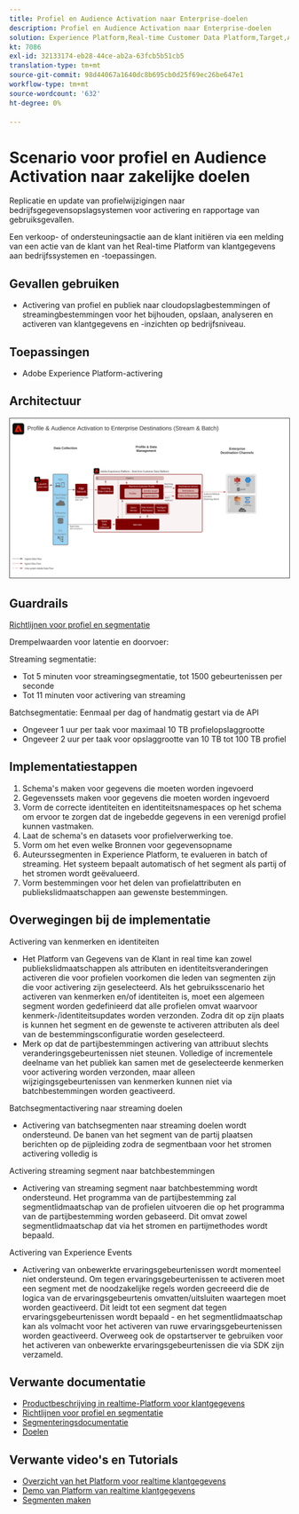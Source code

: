 ```yaml
---
title: Profiel en Audience Activation naar Enterprise-doelen
description: Profiel en Audience Activation naar Enterprise-doelen
solution: Experience Platform,Real-time Customer Data Platform,Target,Audience Manager,Analytics,Experience Cloud Services,Data Collection
kt: 7086
exl-id: 32133174-eb28-44ce-ab2a-63fcb5b51cb5
translation-type: tm+mt
source-git-commit: 98d44067a1640dc8b695cb0d25f69ec26be647e1
workflow-type: tm+mt
source-wordcount: '632'
ht-degree: 0%

---
```


# Scenario voor profiel en Audience Activation naar zakelijke doelen

Replicatie en update van profielwijzigingen naar bedrijfsgegevensopslagsystemen voor activering en rapportage van gebruiksgevallen.

Een verkoop- of ondersteuningsactie aan de klant initiëren via een melding van een actie van de klant van het Real-time Platform van klantgegevens aan bedrijfssystemen en -toepassingen.

## Gevallen gebruiken

* Activering van profiel en publiek naar cloudopslagbestemmingen of streamingbestemmingen voor het bijhouden, opslaan, analyseren en activeren van klantgegevens en -inzichten op bedrijfsniveau.

## Toepassingen

* Adobe Experience Platform-activering

## Architectuur

<img src="assets/enterprise_destination.svg" alt="Referentiearchitectuur voor het activeringsscenario voor ondernemingen" style="border:1px solid #4a4a4a" />

## Guardrails

[Richtlijnen voor profiel en segmentatie](https://experienceleague.adobe.com/docs/experience-platform/profile/guardrails.html?lang=en)

Drempelwaarden voor latentie en doorvoer:

Streaming segmentatie:

* Tot 5 minuten voor streamingsegmentatie, tot 1500 gebeurtenissen per seconde
* Tot 11 minuten voor activering van streaming

Batchsegmentatie:
Eenmaal per dag of handmatig gestart via de API

* Ongeveer 1 uur per taak voor maximaal 10 TB profielopslaggrootte
* Ongeveer 2 uur per taak voor opslaggrootte van 10 TB tot 100 TB profiel

## Implementatiestappen

1. Schema&#39;s maken voor gegevens die moeten worden ingevoerd
1. Gegevenssets maken voor gegevens die moeten worden ingevoerd
1. Vorm de correcte identiteiten en identiteitsnamespaces op het schema om ervoor te zorgen dat de ingebedde gegevens in een verenigd profiel kunnen vastmaken.
1. Laat de schema&#39;s en datasets voor profielverwerking toe.
1. Vorm om het even welke Bronnen voor gegevensopname
1. Auteurssegmenten in Experience Platform, te evalueren in batch of streaming. Het systeem bepaalt automatisch of het segment als partij of het stromen wordt geëvalueerd.
1. Vorm bestemmingen voor het delen van profielattributen en publiekslidmaatschappen aan gewenste bestemmingen.

## Overwegingen bij de implementatie

Activering van kenmerken en identiteiten

* Het Platform van Gegevens van de Klant in real time kan zowel publiekslidmaatschappen als attributen en identiteitsveranderingen activeren die voor profielen voorkomen die leden van segmenten zijn die voor activering zijn geselecteerd. Als het gebruiksscenario het activeren van kenmerken en/of identiteiten is, moet een algemeen segment worden gedefinieerd dat alle profielen omvat waarvoor kenmerk-/identiteitsupdates worden verzonden. Zodra dit op zijn plaats is kunnen het segment en de gewenste te activeren attributen als deel van de bestemmingsconfiguratie worden geselecteerd.
* Merk op dat de partijbestemmingen activering van attribuut slechts veranderingsgebeurtenissen niet steunen. Volledige of incrementele deelname van het publiek kan samen met de geselecteerde kenmerken voor activering worden verzonden, maar alleen wijzigingsgebeurtenissen van kenmerken kunnen niet via batchbestemmingen worden geactiveerd.

Batchsegmentactivering naar streaming doelen

* Activering van batchsegmenten naar streaming doelen wordt ondersteund. De banen van het segment van de partij plaatsen berichten op de pijpleiding zodra de segmentbaan voor het stromen activering volledig is

Activering streaming segment naar batchbestemmingen

* Activering van streaming segment naar batchbestemming wordt ondersteund. Het programma van de partijbestemming zal segmentlidmaatschap van de profielen uitvoeren die op het programma van de partijbestemming worden gebaseerd. Dit omvat zowel segmentlidmaatschap dat via het stromen en partijmethodes wordt bepaald.

Activering van Experience Events

* Activering van onbewerkte ervaringsgebeurtenissen wordt momenteel niet ondersteund. Om tegen ervaringsgebeurtenissen te activeren moet een segment met de noodzakelijke regels worden gecreeerd die de logica van de ervaringsgebeurtenis omvatten/uitsluiten waartegen moet worden geactiveerd. Dit leidt tot een segment dat tegen ervaringsgebeurtenissen wordt bepaald - en het segmentlidmaatschap kan als volmacht voor het activeren van ruwe ervaringsgebeurtenissen worden geactiveerd. Overweeg ook de opstartserver te gebruiken voor het activeren van onbewerkte ervaringsgebeurtenissen die via SDK zijn verzameld.

## Verwante documentatie

* [Productbeschrijving in realtime-Platform voor klantgegevens](https://helpx.adobe.com/legal/product-descriptions/real-time-customer-data-platform.html)
* [Richtlijnen voor profiel en segmentatie](https://experienceleague.adobe.com/docs/experience-platform/profile/guardrails.html?lang=en)
* [Segmenteringsdocumentatie](https://experienceleague.adobe.com/docs/experience-platform/segmentation/api/streaming-segmentation.html)
* [Doelen](https://experienceleague.adobe.com/docs/experience-platform/destinations/catalog/overview.html)

## Verwante video&#39;s en Tutorials

* [Overzicht van het Platform voor realtime klantgegevens](https://experienceleague.adobe.com/docs/platform-learn/tutorials/application-services/rtcdp/understanding-the-real-time-customer-data-platform.html)
* [Demo van Platform van realtime klantgegevens](https://experienceleague.adobe.com/docs/platform-learn/tutorials/application-services/rtcdp/demo.html)
* [Segmenten maken](https://experienceleague.adobe.com/docs/platform-learn/tutorials/segments/create-segments.html)
